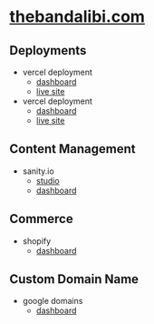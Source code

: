 # [thebandalibi.com](https://thebandalibi.com/)

## Deployments

- vercel deployment
  - [dashboard](https://vercel.com/crvouga/thebandalibi-com)
  - [live site](https://thebandalibi.com/)
- vercel deployment
  - [dashboard](https://vercel.com/crvouga/studio-thebandalibi-com)
  - [live site](https://studio.thebandalibi.com/)

## Content Management

- sanity.io
  - [studio](https://studio.thebandalibi.com/)
  - [dashboard](https://www.sanity.io/teams/personal/project/mswm483g)

## Commerce

- shopify
  - [dashboard](https://alibi-merch.myshopify.com/admin)

## Custom Domain Name

- google domains
  - [dashboard](https://domains.google.com/registrar/thebandalibi.com?_ga=2.199534638.1680610425.1624567054-788012307.1620263166)
